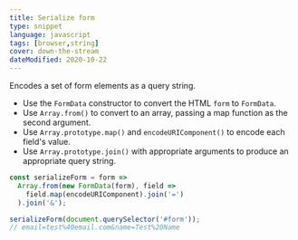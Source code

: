 ```yaml
---
title: Serialize form
type: snippet
language: javascript
tags: [browser,string]
cover: down-the-stream
dateModified: 2020-10-22
---
```


Encodes a set of form elements as a query string.

- Use the `FormData` constructor to convert the HTML `form` to `FormData`.
- Use `Array.from()` to convert to an array, passing a map function as the second argument.
- Use `Array.prototype.map()` and `encodeURIComponent()` to encode each field's value.
- Use `Array.prototype.join()` with appropriate arguments to produce an appropriate query string.

```js
const serializeForm = form =>
  Array.from(new FormData(form), field =>
    field.map(encodeURIComponent).join('=')
  ).join('&');

serializeForm(document.querySelector('#form'));
// email=test%40email.com&name=Test%20Name
```
